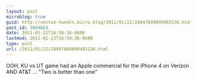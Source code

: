 ```yaml
---
layout: post
microblog: true
guid: http://vmstan-tweets.micro.blog/2011/01/22/28947669099483136.html
post_id: 3044663
date: 2011-01-22T16:50:36-0600
lastmod: 2011-01-22T16:50:36-0600
type: post
url: /2011/01/22/28947669099483136.html
---
```

OOH, KU vs UT game had an Apple commercial for the iPhone 4 on Verizon AND AT&T ... "Two is better than one"
